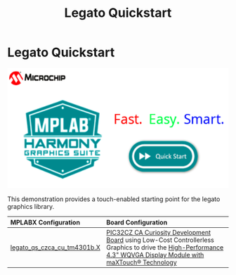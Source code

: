 ﻿---
parent: Example Applications
title: Legato Quickstart
nav_order: 3
---

# Legato Quickstart

![](./../../docs/html/legato_quickstart.png)

This demonstration provides a touch-enabled starting point for the legato graphics library.

|MPLABX Configuration|Board Configuration|
|:-------------------|:------------------|
|[legato\_qs\_czca\_cu\_tm4301b.X](./firmware/legato_qs_czca_cu_tm4301b.X/readme.md)| [PIC32CZ CA Curiosity Development Board](https://www.microchip.com/DevelopmentTools/ProductDetails/PartNO/EV87D54A) using Low-Cost Controllerless Graphics to drive the [High-Performance 4.3" WQVGA Display Module with maXTouch® Technology](https://www.microchip.com/DevelopmentTools/ProductDetails/PartNO/AC320005-4)|




